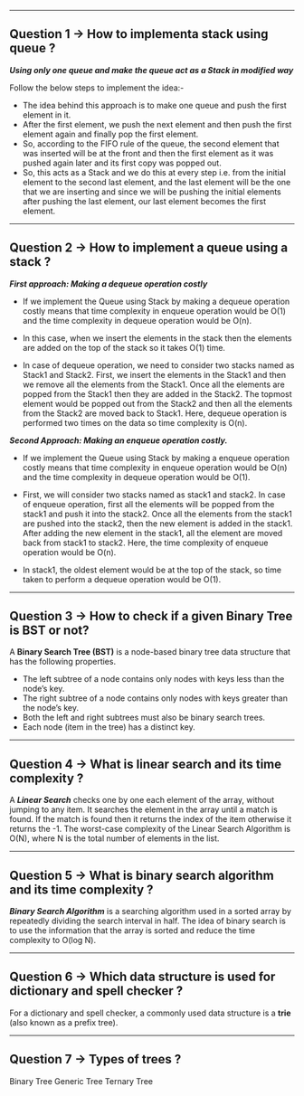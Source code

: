 <hr>

## Question 1 -> How to implementa stack using queue ? 

***Using only one queue and make the queue act as a Stack in modified way***

Follow the below steps to implement the idea:- 

* The idea behind this approach is to make one queue and push the first element in it. 
* After the first element, we push the next element and then push the first element again and finally pop the first element. 
* So, according to the FIFO rule of the queue, the second element that was inserted will be at the front and then the first element as it was pushed again later and its first copy was popped out. 
* So, this acts as a Stack and we do this at every step i.e. from the initial element to the second last element, and the last element will be the one that we are inserting and since we will be pushing the initial elements after pushing the last element, our last element becomes the first element.


<hr>

## Question 2 -> How to implement a queue using a stack ?  

***First approach: Making a dequeue operation costly***

- If we implement the Queue using Stack by making a dequeue operation costly means that time complexity in enqueue operation would be O(1) and the time complexity in dequeue operation would be O(n).

- In this case, when we insert the elements in the stack then the elements are added on the top of the stack so it takes O(1) time.

- In case of dequeue operation, we need to consider two stacks named as Stack1 and Stack2. First, we insert the elements in the Stack1 and then we remove all the elements from the Stack1. Once all the elements are popped from the Stack1 then they are added in the Stack2. The topmost element would be popped out from the Stack2 and then all the elements from the Stack2 are moved back to Stack1. Here, dequeue operation is performed two times on the data so time complexity is O(n).

***Second Approach: Making an enqueue operation costly.***

- If we implement the Queue using Stack by making a enqueue operation costly means that time complexity in enqueue operation would be O(n) and the time complexity in dequeue operation would be O(1).

- First, we will consider two stacks named as stack1 and stack2. In case of enqueue operation, first all the elements will be popped from the stack1 and push it into the stack2. Once all the elements from the stack1 are pushed into the stack2, then the new element is added in the stack1. After adding the new element in the stack1, all the element are moved back from stack1 to stack2. Here, the time complexity of enqueue operation would be O(n).

- In stack1, the oldest element would be at the top of the stack, so time taken to perform a dequeue operation would be O(1).


<hr>

## Question 3 -> How to check if a given Binary Tree is BST or not? 

A **Binary Search Tree (BST)** is a node-based binary tree data structure that has the following properties. 

* The left subtree of a node contains only nodes with keys less than the node’s key.
* The right subtree of a node contains only nodes with keys greater than the node’s key.
* Both the left and right subtrees must also be binary search trees.
* Each node (item in the tree) has a distinct key.


<hr>

## Question 4 -> What is linear search and its time complexity ? 

A ***Linear Search*** checks one by one each element of the array, without jumping to any item. It searches the element in the array until a match is found. If the match is found then it returns the index of the item otherwise it returns the -1. The worst-case complexity of the Linear Search Algorithm is O(N), where N is the total number of elements in the list. 


<hr>

## Question 5 -> What is binary search algorithm and its time complexity ? 

***Binary Search Algorithm*** is a searching algorithm used in a sorted array by repeatedly dividing the search interval in half. The idea of binary search is to use the information that the array is sorted and reduce the time complexity to O(log N). 


<hr>

## Question 6 -> Which data structure is used for dictionary and spell checker ?

For a dictionary and spell checker, a commonly used data structure is a **trie** (also known as a prefix tree). 


<hr>

## Question 7 -> Types of trees ? 

Binary Tree
Generic Tree
Ternary Tree

